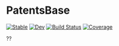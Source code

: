 # PatentsBase

[![Stable](https://img.shields.io/badge/docs-stable-blue.svg)](https://jfb-h.github.io/PatentsBase.jl/stable/)
[![Dev](https://img.shields.io/badge/docs-dev-blue.svg)](https://jfb-h.github.io/PatentsBase.jl/dev/)
[![Build Status](https://github.com/jfb-h/PatentsBase.jl/actions/workflows/CI.yml/badge.svg?branch=master)](https://github.com/jfb-h/PatentsBase.jl/actions/workflows/CI.yml?query=branch%3Amaster)
[![Coverage](https://codecov.io/gh/jfb-h/PatentsBase.jl/branch/master/graph/badge.svg)](https://codecov.io/gh/jfb-h/PatentsBase.jl)

??